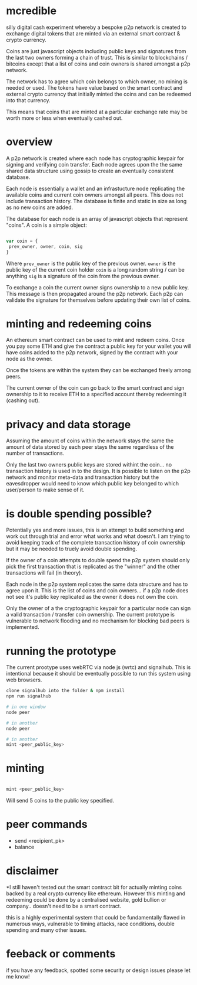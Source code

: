 
# mcredible

silly digital cash experiment whereby a bespoke p2p network is created to exchange
 digital tokens that are minted via an external smart contract & crypto currency.

Coins are just javascript objects including public keys and signatures from the
 last two owners forming a chain of trust. This is similar to blockchains / bitcoins
 except that a list of coins and coin owners is shared amongst a p2p network.

The network has to agree which coin belongs to which owner, no mining is needed
 or used. The tokens have value based on the smart contract and external crypto
 currency that initially minted the coins and can be redeemed into that currency.

This means that coins that are minted at a particular exchange rate may be worth
 more or less when eventually cashed out.

# overview

A p2p network is created where each node has cryptographic keypair for signing
 and verifying coin transfer. Each node agrees upon the the same shared data structure
 using gossip to create an eventually consistent database.

Each node is essentially a wallet and an infrastucture node replicating the
 available coins and current coin owners amongst all peers. This does not include
 transaction history. The database is finite and static in size as long as no new
 coins are added.

The database for each node is an array of javascript objects that represent
 "coins". A coin is a simple object:

 ```js

var coin = {
  prev_owner, owner, coin, sig
}

 ```

 Where `prev_owner` is the public key of the previous owner.
 `owner` is the public key of the current coin holder
 `coin` is a long random string / can be anything
 `sig` is a signature of the coin from the previous owner.

 To exchange a coin the current owner signs ownership to a new public key. This
  message is then propagated around the p2p network. Each p2p can validate the
  signature for themselves before updating their own list of coins.

# minting and redeeming coins

An ethereum smart contract can be used to mint and redeem coins. Once you pay some
 ETH and give the contract a public key for your wallet you will have coins added
 to the p2p network, signed by the contract with your node as the owner.

Once the tokens are within the system they can be exchanged freely among peers.

The current owner of the coin can go back to the smart contract and sign ownership
 to it to receive ETH to a specified account thereby redeeming it (cashing out).

# privacy and data storage

Assuming the amount of coins within the network stays the same the amount of data
 stored by each peer stays the same regardless of the number of transactions.

Only the last two owners public keys are stored withint the coin... no transaction
 history is used in to the design. It is possible to listen on the p2p network
 and monitor meta-data and transaction history but the eavesdropper would need
 to know which public key belonged to which user/person to make sense of it.

# is double spending possible?

Potentially yes and more issues, this is an attempt to build something and work
 out through trial and error what works and what doesn't. I am trying to avoid
 keeping track of the complete transaction history of coin ownership but it
 may be needed to truely avoid double spending.

If the owner of a coin attempts to double spend the p2p system should only pick the
 first transaction that is replicated as the "winner" and the other transactions
 will fail (in theory).

Each node in the p2p system replicates the same data structure and has to agree
 upon it. This is the list of coins and coin owners... if a p2p node does not
 see it's public key replicated as the owner it does not own the coin.

Only the owner of a the cryptographic keypair for a particular node can sign a valid
 transaction / transfer coin ownership. The current prototype is vulnerable to network
 flooding and no mechanism for blocking bad peers is implemented.

# running the prototype

The current prootype uses webRTC via node js (wrtc) and signalhub. This is intentional
 because it should be eventually possible to run this system using web browsers.

```sh
clone signalhub into the folder & npm install
npm run signalhub

# in one window
node peer

# in another
node peer

# in another
mint <peer_public_key>

```

# minting

```js

mint <peer_public_key>

```

Will send 5 coins to the public key specified.

# peer commands

* send <number of coins> <recipient_pk>
* balance

# disclaimer

*I still haven't tested out the smart contract bit for actually minting coins backed
 by a real crypto currency like ethereum. However this minting and redeeming could be
 done by a centralised website, gold bullion or company.. doesn't need to be a smart contract.

this is a highly experimental system that could be fundamentally flawed in numerous ways,
vulnerable to timing attacks, race conditions, double spending and many other issues.

# feeback or comments

if you have any feedback, spotted some security or design issues please let me know!
